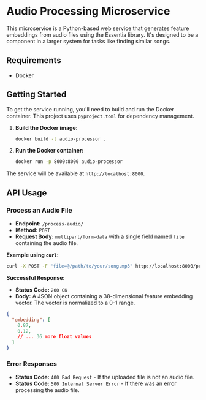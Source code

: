# Audio Processing Microservice

This microservice is a Python-based web service that generates feature embeddings from audio files using the Essentia library. It's designed to be a component in a larger system for tasks like finding similar songs.

## Requirements

- Docker

## Getting Started

To get the service running, you'll need to build and run the Docker container. This project uses `pyproject.toml` for dependency management.

1.  **Build the Docker image:**

    ```bash
    docker build -t audio-processor .
    ```

2.  **Run the Docker container:**

    ```bash
    docker run -p 8000:8000 audio-processor
    ```

The service will be available at `http://localhost:8000`.

## API Usage

### Process an Audio File

- **Endpoint:** `/process-audio/`
- **Method:** `POST`
- **Request Body:** `multipart/form-data` with a single field named `file` containing the audio file.

**Example using `curl`:**

```bash
curl -X POST -F "file=@/path/to/your/song.mp3" http://localhost:8000/process-audio/
```

**Successful Response:**

- **Status Code:** `200 OK`
- **Body:** A JSON object containing a 38-dimensional feature embedding vector. The vector is normalized to a 0-1 range.

```json
{
  "embedding": [
    0.87,
    0.12,
    // ... 36 more float values
  ]
}
```

### Error Responses

- **Status Code:** `400 Bad Request` - If the uploaded file is not an audio file.
- **Status Code:** `500 Internal Server Error` - If there was an error processing the audio file.
